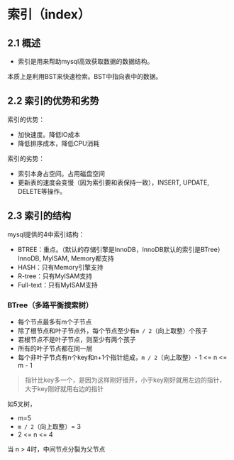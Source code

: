 # 索引（index）

## 2.1 概述

- 索引是用来帮助mysql高效获取数据的数据结构。

本质上是利用BST来快速检索。BST中指向表中的数据。

## 2.2 索引的优势和劣势

索引的优势：

- 加快速度。降低IO成本
- 降低排序成本，降低CPU消耗

索引的劣势：

- 索引本身占空间。占用磁盘空间
- 更新表的速度会变慢（因为索引要和表保持一致），INSERT, UPDATE, DELETE等操作。

## 2.3 索引的结构

mysql提供的4中索引结构：

- BTREE：重点。（默认的存储引擎是InnoDB，InnoDB默认的索引是BTree）InnoDB, MyISAM, Memory都支持
- HASH：只有Memory引擎支持
- R-tree：只有MyISAM支持
- Full-text：只有MyISAM支持


### BTree（多路平衡搜索树）

- 每个节点最多有m个子节点
- 除了根节点和叶子节点外，每个节点至少有`m / 2`（向上取整）个孩子
- 若根节点不是叶子节点，则至少有两个孩子
- 所有的叶子节点都在同一层
- 每个非叶子节点有n个key和n+1个指针组成，`m / 2`（向上取整）- 1 <= n <= m -  1

> 指针比key多一个，是因为这样刚好错开，小于key刚好就用左边的指针，大于key刚好就用右边的指针

如5叉树，

- m=5
- `m / 2`（向上取整）= 3
- 2 <= n <= 4

当 n > 4时，中间节点分裂为父节点

